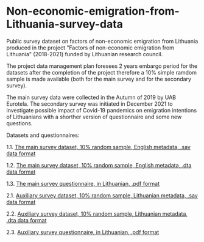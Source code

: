 # Non-economic-emigration-from-Lithuania-survey-data
Public survey dataset on factors of non-economic emigration from Lithuania produced in the project "Factors of non-economic emigration from Lithuania" (2018-2021) funded by Lithuanian research council.

The project data management plan foresees 2 years embargo period for the datasets after the completion of the project therefore a 10% simple ramdom sample is made available (both for the main survey and for the secondary survey). 

The main survey data were collected in the Autumn of 2019 by UAB Eurotela. The secondary survey was initiated in December 2021 to investigate possible impact of Covid-19 pandemics on emigration intentions of Lithuanians with a shorther version of questionnaire and some new questions. 

Datasets and questionnaires:

1.1. [The main survey dataset, 10% random sample, English metadata, .sav data format](../blob/master/Emigration_survey_fraction_20220719_en.sav)

1.2. [The main survey dataset, 10% random sample, English metadata, .dta data format](../blob/master/Emigration_survey_fraction_20220719_en.dta)

1.3. [The main survey questionnaire, in Lithuanian, .pdf format](../blob/master/Emigration_survey_questionnaire_ltu_20190606.pdf)

2.1. [Auxiliary survey dataset, 10% random sample, Lithuanian metadata, .sav data format](../blob/master/Emigration_secondary_survey_fraction_lt.sav)

2.2. [Auxiliary survey dataset, 10% random sample, Lithuanian metadata, .dta data format](../blob/master/Emigration_secondary_survey_fraction_lt.dta)

2.3. [Auxiliary survey questionnaire, in Lithuanian, .pdf format](../blob/master/Emigration_secondary_survey_questionnaire_lt.pdf)



